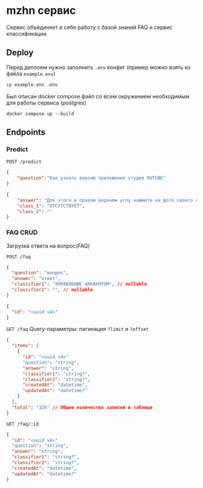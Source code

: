 # mzhn сервис

Сервис объёдиняет в себе работу с базой знаний FAQ и сервис классификации

## Deploy

Перед деплоем нужно заполнить `.env` конфиг (пример можно взять из файла `example.env`)
```bash
cp example.env .env
```

Был описан docker compose файл со всем окружением необходимым для работы сервиса (postgres)
```
docker compose up --build
```

## Endpoints

### Predict

`POST /predict`
```json
{
	"question":"Как узнать версию приложения студия RUTUBE"
}
```
```json
{
	"answer": "Для этого в правом верхнем углу нажмите на фото своего профиля и под кнопкой \"Выйти\" будет указана версия приложения Студия RUTUBE.",
	"class_1": "ОТСУТСТВУЕТ",
	"class_2": ""
}
```

### FAQ CRUD

Загрузка ответа на вопрос(FAQ)

`POST /faq`
```json
{
  "question": "вопрос",
  "answer": "ответ",
  "classifier1": "УПРАВЛЕНИЕ АККАУНТОМ", // nullable
  "classifier2": "", // nullable
}
```
```json
{
  "id": "<uuid v4>"
}
```

`GET /faq` Query-параметры: пагинация `?limit` и `?offset`
```json
{
  "items": [
    {
      "id": "<uuid v4>"
      "question": "string",
      "answer": "string",
      "classifier1": "string?",
      "classifier2": "string?",
      "createdAt": "datetime",
      "updatedAt": "datetime?"
    }
  ],
  "total": "326" // Общее количество записей в таблице
}
```


`GET /faq/:id`
```json
{
  "id": "<uuid v4>"
  "question": "string",
  "answer": "string",
  "classifier1": "string?",
  "classifier2": "string?",
  "createdAt": "datetime",
  "updatedAt": "datetime?"
}
```
